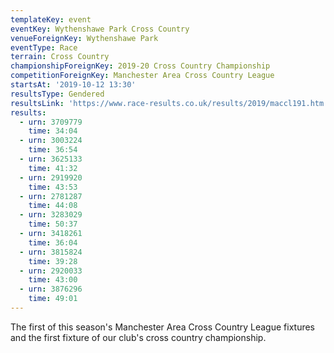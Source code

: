 ```yaml
---
templateKey: event
eventKey: Wythenshawe Park Cross Country
venueForeignKey: Wythenshawe Park
eventType: Race
terrain: Cross Country
championshipForeignKey: 2019-20 Cross Country Championship
competitionForeignKey: Manchester Area Cross Country League
startsAt: '2019-10-12 13:30'
resultsType: Gendered
resultsLink: 'https://www.race-results.co.uk/results/2019/maccl191.htm'
results:
  - urn: 3709779
    time: 34:04
  - urn: 3003224
    time: 36:54
  - urn: 3625133
    time: 41:32
  - urn: 2919920
    time: 43:53
  - urn: 2781287
    time: 44:08
  - urn: 3283029
    time: 50:37
  - urn: 3418261
    time: 36:04
  - urn: 3815824
    time: 39:28
  - urn: 2920033
    time: 43:00
  - urn: 3876296
    time: 49:01
---
```

The first of this season's Manchester Area Cross Country League fixtures and
the first fixture of our club's cross country championship.
